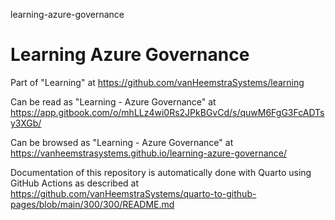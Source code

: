 learning-azure-governance
# Learning Azure Governance

Part of "Learning" at https://github.com/vanHeemstraSystems/learning

Can be read as "Learning - Azure Governance" at https://app.gitbook.com/o/mhLLz4wi0Rs2JPkBGvCd/s/quwM6FgG3FcADTsy3XGb/

Can be browsed as "Learning - Azure Governance" at https://vanheemstrasystems.github.io/learning-azure-governance/

Documentation of this repository is automatically done with Quarto using GitHub Actions as described at https://github.com/vanHeemstraSystems/quarto-to-github-pages/blob/main/300/300/README.md
